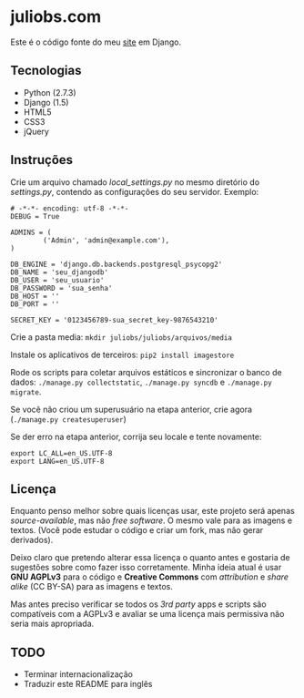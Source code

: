 # juliobs.com

Este é o código fonte do meu [site](http://juliobs.com) em Django.

## Tecnologias
*   Python (2.7.3)
*   Django (1.5)
*   HTML5
*   CSS3
*   jQuery

## Instruções
Crie um arquivo chamado _local_settings.py_ no mesmo diretório do
_settings.py_, contendo as configurações do seu servidor. Exemplo:

    # -*-*- encoding: utf-8 -*-*-
    DEBUG = True

    ADMINS = (
            ('Admin', 'admin@example.com'),
    )

    DB_ENGINE = 'django.db.backends.postgresql_psycopg2'
    DB_NAME = 'seu_djangodb'
    DB_USER = 'seu_usuario'
    DB_PASSWORD = 'sua_senha'
    DB_HOST = ''
    DB_PORT = ''

    SECRET_KEY = '0123456789-sua_secret_key-9876543210'

Crie a pasta media: `mkdir juliobs/juliobs/arquivos/media`

Instale os aplicativos de terceiros: `pip2 install imagestore`

Rode os scripts para coletar arquivos estáticos e sincronizar o banco de dados:
`./manage.py collectstatic`, `./manage.py syncdb` e `./manage.py migrate`.

Se você não criou um superusuário na etapa anterior, crie agora
(`./manage.py createsuperuser`)

Se der erro na etapa anterior, corrija seu locale e tente novamente:

    export LC_ALL=en_US.UTF-8
    export LANG=en_US.UTF-8

## Licença
Enquanto penso melhor sobre quais licenças usar, este projeto será apenas
_source-available_, mas não _free software_. O mesmo vale para as imagens e
textos. (Você pode estudar o código e criar um fork, mas não gerar derivados).

Deixo claro que pretendo alterar essa licença o quanto antes e gostaria de
sugestões sobre como fazer isso corretamente. Minha ideia atual é usar **GNU
AGPLv3** para o código e **Creative Commons** com _attribution_ e _share
alike_ (CC BY-SA) para as imagens e textos.

Mas antes preciso verificar se todos os _3rd party_ apps e scripts são
compatíveis com a AGPLv3 e avaliar se uma licença mais permissiva não seria
mais apropriada.

## TODO
*   Terminar internacionalização
*   Traduzir este README para inglês
